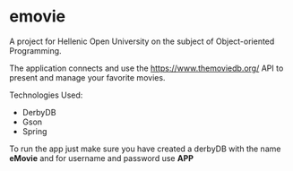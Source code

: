# emovie
A project for Hellenic Open University on the subject of Object-oriented Programming.

The application connects and use the https://www.themoviedb.org/ API to present and manage your favorite movies.


Technologies Used:
* DerbyDB
* Gson
* Spring


To run the app just make sure you have created a derbyDB with the name **eMovie** and for username and password use **APP**



